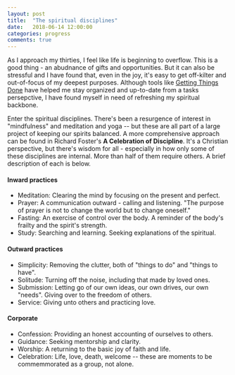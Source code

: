 ```yaml
---
layout: post
title:  "The spiritual disciplines"
date:   2018-06-14 12:00:00
categories: progress
comments: true
---
```


As I approach my thirties, I feel like life is beginning to overflow. This is a good thing - an abudnance of gifts and opportunities. But it can also be stressful and I have found that, even in the joy, it's easy to get off-kilter and out-of-focus of my deepest purposes. Although tools like [Getting Things Done](www.gtd.com) have helped me stay organized and up-to-date from a tasks persepctive, I have found myself in need of refreshing my spiritual backbone. 

Enter the spiritual disciplines. There's been a resurgence of interest in "mindfulness" and meditation and yoga -- but these are all part of a large project of keeping our spirits balanced. A more comprehensive approach can be found in Richard Foster's **A Celebration of Discipline**. It's a Christian perspective, but there's wisdom for all - especially in how only some of these disciplines are internal. More than half of them require others. A brief description of each is below. 

#### Inward practices

* Meditation: Clearing the mind by focusing on the present and perfect.
* Prayer: A communication outward - calling and listening. "The purpose of prayer is not to change the world but to change oneself."
* Fasting: An exercise of control over the body. A reminder of the body's frailty and the spirit's strength.
* Study: Searching and learning. Seeking explanations of the spiritual.

#### Outward practices
* Simplicity: Removing the clutter, both of "things to do" and "things to have".
* Solitude: Turning off the noise, including that made by loved ones.
* Submission: Letting go of our own ideas, our own drives, our own "needs". Giving over to the freedom of others.
* Service: Giving unto others and practicing love. 

#### Corporate
* Confession: Providing an honest accounting of ourselves to others.
* Guidance: Seeking mentorship and clarity.
* Worship: A returning to the basic joy of faith and life.
* Celebration: Life, love, death, welcome -- these are moments to be commemmorated as a group, not alone.